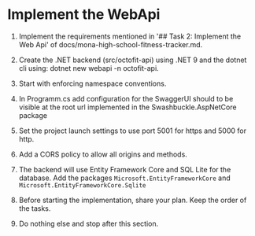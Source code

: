 # Implement the WebApi

1. Implement the requirements mentioned in '## Task 2: Implement the Web Api' of docs/mona-high-school-fitness-tracker.md.

2. Create the .NET backend (src/octofit-api) using .NET 9 and the dotnet cli using: dotnet new webapi -n octofit-api.

3. Start with enforcing namespace conventions.

4. In Programm.cs add configuration for the SwaggerUI should to be visible at the root url implemented in the Swashbuckle.AspNetCore package

5. Set the project launch settings to use port 5001 for https and 5000 for http.

6. Add a CORS policy to allow all origins and methods.

7. The backend will use Entity Framework Core and SQL Lite for the database. Add the packages `Microsoft.EntityFrameworkCore` and `Microsoft.EntityFrameworkCore.Sqlite`

8. Before starting the implementation, share your plan. Keep the order of the tasks.

9. Do nothing else and stop after this section.
